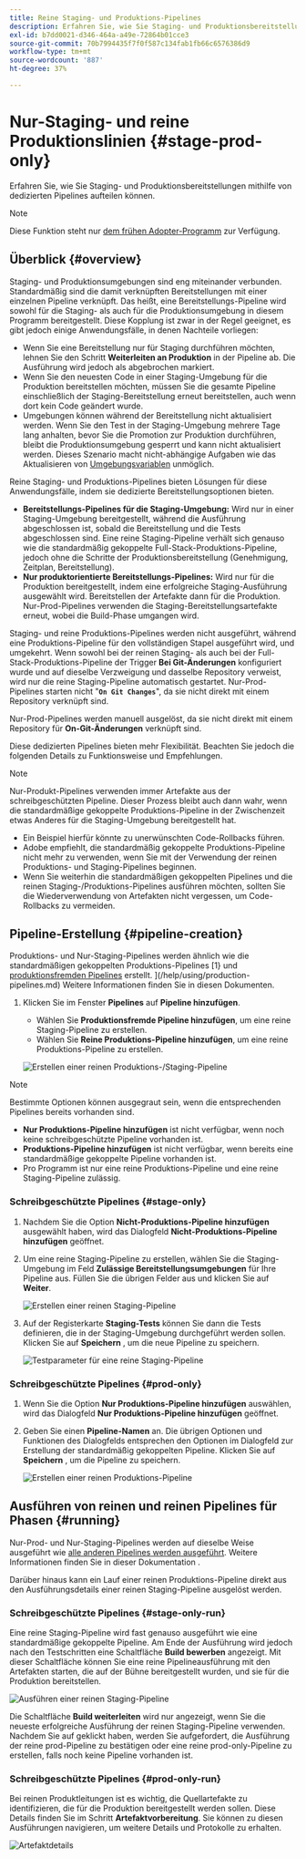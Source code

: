 ```yaml
---
title: Reine Staging- und Produktions-Pipelines
description: Erfahren Sie, wie Sie Staging- und Produktionsbereitstellungen mithilfe von dedizierten Pipelines aufteilen können.
exl-id: b7dd0021-d346-464a-a49e-72864b01cce3
source-git-commit: 70b7994435f7f0f587c134fab1fb66c6576386d9
workflow-type: tm+mt
source-wordcount: '887'
ht-degree: 37%

---
```


# Nur-Staging- und reine Produktionslinien {#stage-prod-only}

Erfahren Sie, wie Sie Staging- und Produktionsbereitstellungen mithilfe von dedizierten Pipelines aufteilen können.

>[!NOTE]
>
>Diese Funktion steht nur [dem frühen Adopter-Programm](/help/release-notes/current.md#early-adoption) zur Verfügung.

## Überblick {#overview}

Staging- und Produktionsumgebungen sind eng miteinander verbunden. Standardmäßig sind die damit verknüpften Bereitstellungen mit einer einzelnen Pipeline verknüpft. Das heißt, eine Bereitstellungs-Pipeline wird sowohl für die Staging- als auch für die Produktionsumgebung in diesem Programm bereitgestellt. Diese Kopplung ist zwar in der Regel geeignet, es gibt jedoch einige Anwendungsfälle, in denen Nachteile vorliegen:

* Wenn Sie eine Bereitstellung nur für Staging durchführen möchten, lehnen Sie den Schritt **Weiterleiten an Produktion** in der Pipeline ab. Die Ausführung wird jedoch als abgebrochen markiert.
* Wenn Sie den neuesten Code in einer Staging-Umgebung für die Produktion bereitstellen möchten, müssen Sie die gesamte Pipeline einschließlich der Staging-Bereitstellung erneut bereitstellen, auch wenn dort kein Code geändert wurde.
* Umgebungen können während der Bereitstellung nicht aktualisiert werden. Wenn Sie den Test in der Staging-Umgebung mehrere Tage lang anhalten, bevor Sie die Promotion zur Produktion durchführen, bleibt die Produktionsumgebung gesperrt und kann nicht aktualisiert werden. Dieses Szenario macht nicht-abhängige Aufgaben wie das Aktualisieren von [Umgebungsvariablen](/help/getting-started/build-environment.md#environment-variables) unmöglich.

Reine Staging- und Produktions-Pipelines bieten Lösungen für diese Anwendungsfälle, indem sie dedizierte Bereitstellungsoptionen bieten.

* **Bereitstellungs-Pipelines für die Staging-Umgebung:** Wird nur in einer Staging-Umgebung bereitgestellt, während die Ausführung abgeschlossen ist, sobald die Bereitstellung und die Tests abgeschlossen sind. Eine reine Staging-Pipeline verhält sich genauso wie die standardmäßig gekoppelte Full-Stack-Produktions-Pipeline, jedoch ohne die Schritte der Produktionsbereitstellung (Genehmigung, Zeitplan, Bereitstellung).
* **Nur produktorientierte Bereitstellungs-Pipelines:** Wird nur für die Produktion bereitgestellt, indem eine erfolgreiche Staging-Ausführung ausgewählt wird. Bereitstellen der Artefakte dann für die Produktion. Nur-Prod-Pipelines verwenden die Staging-Bereitstellungsartefakte erneut, wobei die Build-Phase umgangen wird.

Staging- und reine Produktions-Pipelines werden nicht ausgeführt, während eine Produktions-Pipeline für den vollständigen Stapel ausgeführt wird, und umgekehrt. Wenn sowohl bei der reinen Staging- als auch bei der Full-Stack-Produktions-Pipeline der Trigger **Bei Git-Änderungen** konfiguriert wurde und auf dieselbe Verzweigung und dasselbe Repository verweist, wird nur die reine Staging-Pipeline automatisch gestartet. Nur-Prod-Pipelines starten nicht &quot;**`On Git Changes`**&quot;, da sie nicht direkt mit einem Repository verknüpft sind.

Nur-Prod-Pipelines werden manuell ausgelöst, da sie nicht direkt mit einem Repository für **On-Git-Änderungen** verknüpft sind.

Diese dedizierten Pipelines bieten mehr Flexibilität. Beachten Sie jedoch die folgenden Details zu Funktionsweise und Empfehlungen.

>[!NOTE]
>
>Nur-Produkt-Pipelines verwenden immer Artefakte aus der schreibgeschützten Pipeline. Dieser Prozess bleibt auch dann wahr, wenn die standardmäßige gekoppelte Produktions-Pipeline in der Zwischenzeit etwas Anderes für die Staging-Umgebung bereitgestellt hat.
>
>* Ein Beispiel hierfür könnte zu unerwünschten Code-Rollbacks führen.
>* Adobe empfiehlt, die standardmäßig gekoppelte Produktions-Pipeline nicht mehr zu verwenden, wenn Sie mit der Verwendung der reinen Produktions- und Staging-Pipelines beginnen.
>* Wenn Sie weiterhin die standardmäßigen gekoppelten Pipelines und die reinen Staging-/Produktions-Pipelines ausführen möchten, sollten Sie die Wiederverwendung von Artefakten nicht vergessen, um Code-Rollbacks zu vermeiden.

## Pipeline-Erstellung {#pipeline-creation}

Produktions- und Nur-Staging-Pipelines werden ähnlich wie die standardmäßigen gekoppelten Produktions-Pipelines [1} und [produktionsfremden Pipelines](/help/using/non-production-pipelines.md) erstellt. ](/help/using/production-pipelines.md) Weitere Informationen finden Sie in diesen Dokumenten.

1. Klicken Sie im Fenster **Pipelines** auf **Pipeline hinzufügen**.

   * Wählen Sie **Produktionsfremde Pipeline hinzufügen**, um eine reine Staging-Pipeline zu erstellen.
   * Wählen Sie **Reine Produktions-Pipeline hinzufügen**, um eine reine Produktions-Pipeline zu erstellen.

   ![Erstellen einer reinen Produktions-/Staging-Pipeline](/help/assets/configure-pipelines/prod-stage-pipelines.png)

>[!NOTE]
>
>Bestimmte Optionen können ausgegraut sein, wenn die entsprechenden Pipelines bereits vorhanden sind.
>
>* **Nur Produktions-Pipeline hinzufügen** ist nicht verfügbar, wenn noch keine schreibgeschützte Pipeline vorhanden ist.
>* **Produktions-Pipeline hinzufügen** ist nicht verfügbar, wenn bereits eine standardmäßige gekoppelte Pipeline vorhanden ist.
>* Pro Programm ist nur eine reine Produktions-Pipeline und eine reine Staging-Pipeline zulässig.

### Schreibgeschützte Pipelines {#stage-only}

1. Nachdem Sie die Option **Nicht-Produktions-Pipeline hinzufügen** ausgewählt haben, wird das Dialogfeld **Nicht-Produktions-Pipeline hinzufügen** geöffnet.
1. Um eine reine Staging-Pipeline zu erstellen, wählen Sie die Staging-Umgebung im Feld **Zulässige Bereitstellungsumgebungen** für Ihre Pipeline aus. Füllen Sie die übrigen Felder aus und klicken Sie auf **Weiter**.

   ![Erstellen einer reinen Staging-Pipeline](/help/assets/configure-pipelines/stage-only.png)

1. Auf der Registerkarte **Staging-Tests** können Sie dann die Tests definieren, die in der Staging-Umgebung durchgeführt werden sollen. Klicken Sie auf **Speichern** , um die neue Pipeline zu speichern.

   ![Testparameter für eine reine Staging-Pipeline](/help/assets/configure-pipelines/stage-only-test.png)

### Schreibgeschützte Pipelines {#prod-only}

1. Wenn Sie die Option **Nur Produktions-Pipeline hinzufügen** auswählen, wird das Dialogfeld **Nur Produktions-Pipeline hinzufügen** geöffnet.
1. Geben Sie einen **Pipeline-Namen** an. Die übrigen Optionen und Funktionen des Dialogfelds entsprechen den Optionen im Dialogfeld zur Erstellung der standardmäßig gekoppelten Pipeline. Klicken Sie auf **Speichern** , um die Pipeline zu speichern.

   ![Erstellen einer reinen Produktions-Pipeline](/help/assets/configure-pipelines/prod-only-pipeline.png)

## Ausführen von reinen und reinen Pipelines für Phasen {#running}

Nur-Prod- und Nur-Staging-Pipelines werden auf dieselbe Weise ausgeführt wie [alle anderen Pipelines werden ausgeführt](/help/using/managing-pipelines.md#running-pipelines). Weitere Informationen finden Sie in dieser Dokumentation .

Darüber hinaus kann ein Lauf einer reinen Produktions-Pipeline direkt aus den Ausführungsdetails einer reinen Staging-Pipeline ausgelöst werden.

### Schreibgeschützte Pipelines {#stage-only-run}

Eine reine Staging-Pipeline wird fast genauso ausgeführt wie eine standardmäßige gekoppelte Pipeline. Am Ende der Ausführung wird jedoch nach den Testschritten eine Schaltfläche **Build bewerben** angezeigt. Mit dieser Schaltfläche können Sie eine reine Pipelineausführung mit den Artefakten starten, die auf der Bühne bereitgestellt wurden, und sie für die Produktion bereitstellen.

![Ausführen einer reinen Staging-Pipeline](/help/assets/configure-pipelines/stage-only-pipeline-run.png)

Die Schaltfläche **Build weiterleiten** wird nur angezeigt, wenn Sie die neueste erfolgreiche Ausführung der reinen Staging-Pipeline verwenden. Nachdem Sie auf geklickt haben, werden Sie aufgefordert, die Ausführung der reine prod-Pipeline zu bestätigen oder eine reine prod-only-Pipeline zu erstellen, falls noch keine Pipeline vorhanden ist.

### Schreibgeschützte Pipelines {#prod-only-run}

Bei reinen Produktleitungen ist es wichtig, die Quellartefakte zu identifizieren, die für die Produktion bereitgestellt werden sollen. Diese Details finden Sie im Schritt **Artefaktvorbereitung**. Sie können zu diesen Ausführungen navigieren, um weitere Details und Protokolle zu erhalten.

![Artefaktdetails](/help/assets/configure-pipelines/prod-only-pipeline-run.png)
